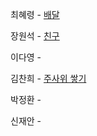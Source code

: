 최혜령 - [배달](https://school.programmers.co.kr/learn/courses/30/lessons/12978)

장원석 - [친구](https://www.acmicpc.net/problem/1058)

이다영 -

김찬희 - [주사위 쌓기](https://www.acmicpc.net/problem/2116)

박정환 -

신재안 - 
